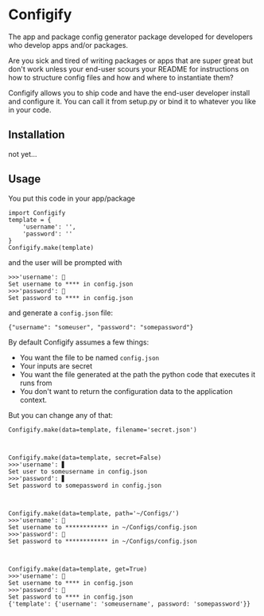 # Configify

The app and package config generator package developed for developers who develop apps and/or packages.

Are you sick and tired of writing packages or apps that are super great but don't work unless your end-user scours your README for instructions on how to structure config files and how and where to instantiate them? 

Configify allows you to ship code and have the end-user developer install and configure it. You can call it from setup.py or bind it to whatever you like in your code.

## Installation

not yet...

## Usage

You put this code in your app/package

    import Configify
    template = {
        'username': '',
        'password': ''
    }   
    Configify.make(template)

and the user will be prompted with

    >>>'username': 🔑
    Set username to **** in config.json
    >>>'password': 🔑
    Set password to **** in config.json

and generate a `config.json` file:

    {"username": "someuser", "password": "somepassword"}

By default Configify assumes a few things:

* You want the file to be named `config.json`
* Your inputs are secret
* You want the file generated at the path the python code that executes it runs from
* You don't want to return the configuration data to the application context.

But you can change any of that:

    Configify.make(data=template, filename='secret.json')



    Configify.make(data=template, secret=False)
    >>>'username': ▋
    Set user to someusername in config.json
    >>>'password': ▋
    Set password to somepassword in config.json



    Configify.make(data=template, path='~/Configs/')
    >>>'username': 🔑
    Set username to ************ in ~/Configs/config.json
    >>>'password': 🔑
    Set password to ************ in ~/Configs/config.json



    Configify.make(data=template, get=True)
    >>>'username': 🔑
    Set username to **** in config.json
    >>>'password': 🔑
    Set password to **** in config.json
    {'template': {'username': 'someusername', password: 'somepassword'}}
